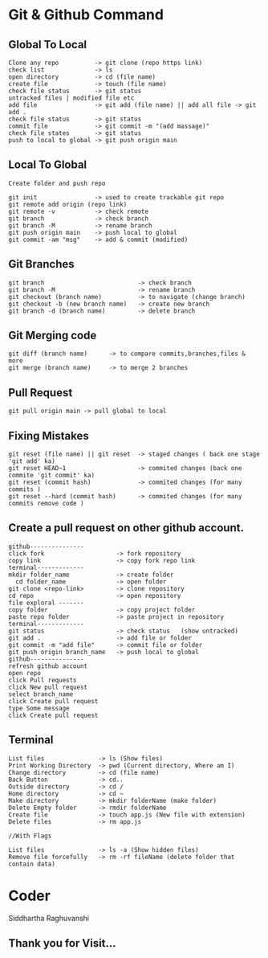 # Git & Github Command 

## Global To Local 
    Clone any repo          -> git clone (repo https link)
    check list              -> ls 
    open directory          -> cd (file name)
    create file             -> touch (file name)
    check file status       -> git status
    untracked files | modified file etc
    add file                -> git add (file name) || add all file -> git add . 
    check file status       -> git status
    commit file             -> git commit -m "(add massage)"
    check file states       -> git status
    push to local to global -> git push origin main

## Local To Global
    Create folder and push repo

    git init                -> used to create trackable git repo
    git remote add origin (repo link)
    git remote -v           -> check remote
    git branch              -> check branch
    git branch -M           -> rename branch
    git push origin main    -> push local to global
    git commit -am "msg"    -> add & commit (modified)
    
## Git Branches
    git branch                          -> check branch
    git branch -M                       -> rename branch
    git checkout (branch name)          -> to navigate (change branch)
    git checkout -b (new branch name)   -> create new branch
    git branch -d (branch name)         -> delete branch

## Git Merging code
    git diff (branch name)      -> to compare commits,branches,files & more
    git merge (branch name)     -> to merge 2 branches

## Pull Request
    git pull origin main -> pull global to local

## Fixing Mistakes
    git reset (file name) || git reset  -> staged changes ( back one stage 'git add' ka)
    git reset HEAD~1                    -> commited changes (back one commite 'git commit' ka)
    git reset (commit hash)             -> commited changes (for many commits )
    git reset --hard (commit hash)      -> commited changes (for many commits remove code )

## Create a pull request on other github account.
    github---------------
    click fork                    -> fork repository
    copy link                     -> copy fork repo link 
    terminal-------------
    mkdir folder_name             -> create folder
      cd folder_name              -> open folder
    git clone <repo-link>         -> clone repository 
    cd repo                       -> open repository
    file exploral -------
    copy folder                   -> copy project folder 
    paste repo folder             -> paste project in repository
    terminal-------------
    git status                    -> check status	(show untracked)
    git add .                     -> add file or folder
    git commit -m "add file"      -> commit file or folder
    git push origin branch_name   -> push local to global
    github---------------
    refresh github account 		
    open repo
    click Pull requests
    click New pull request
    select branch_name 
    click Create pull request
    type Some message
    click Create pull request

## Terminal 

    List files               -> ls (Show files)
    Print Working Directory  -> pwd (Current directory, Where am I)
    Change directory         -> cd (file name)
    Back Button              -> cd..
    Outside directory        -> cd /
    Home directory           -> cd ~
    Make directory           -> mkdir folderName (make folder)
    Delete Empty folder      -> rmdir folderName
    Create file              -> touch app.js (New file with extension)
    Delete files             -> rm app.js

    //With Flags

    List files               -> ls -a (Show hidden files)
    Remove file forcefully   -> rm -rf fileName (delete folder that contain data)
    

# Coder
Siddhartha Raghuvanshi

## Thank you for Visit...
